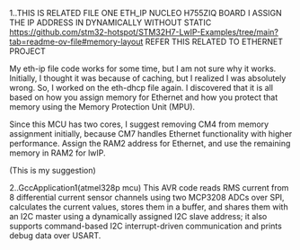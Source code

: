 1..THIS IS RELATED FILE ONE ETH_IP NUCLEO H755ZIQ BOARD I
ASSIGN THE IP ADDRESS IN DYNAMICALLY WITHOUT STATIC
https://github.com/stm32-hotspot/STM32H7-LwIP-Examples/tree/main?tab=readme-ov-file#memory-layout  REFER THIS RELATED TO ETHERNET PROJECT 


My eth-ip file code works for some time, but I am not sure why it works. Initially, I thought it was because of caching, but I realized I was absolutely wrong. So, I worked on the eth-dhcp file again. I discovered that it is all based on how you assign memory for Ethernet and how you protect that memory using the Memory Protection Unit (MPU).

Since this MCU has two cores, I suggest removing CM4 from memory assignment initially, because CM7 handles Ethernet functionality with higher performance. Assign the RAM2 address for Ethernet, and use the remaining memory in RAM2 for lwIP.

(This is my suggestion) 


2..GccApplication1(atmel328p  mcu)
  This AVR code reads RMS current from 8 differential current sensor channels using two MCP3208 ADCs over SPI, calculates the current values, stores them in a buffer, and shares them with an I2C master using a dynamically assigned I2C slave address; it also supports command-based I2C interrupt-driven communication and prints debug data over USART.


